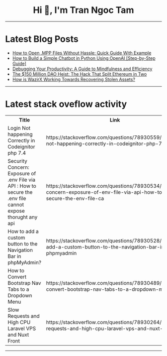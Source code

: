 <h1 align="center">Hi 👋, I'm Tran Ngoc Tam</h1>

---

# Latest Blog Posts 
<!-- BLOG-POST-LIST:START -->
- [How to Open .MPP Files Without Hassle: Quick Guide With Example](https://dev.to/thomasy0ung/how-to-open-mpp-files-without-hassle-quick-guide-with-example-5c3n)
- [How to Build a Simple Chatbot in Python Using OpenAI [Step-by-Step Guide]](https://dev.to/abhinowww/how-to-build-a-simple-chatbot-in-python-using-openai-step-by-step-guide-hfg)
- [Debugging Your Productivity: A Guide to Mindfulness and Efficiency](https://dev.to/benborla/debugging-your-productivity-a-guide-to-mindfulness-and-efficiency-4le1)
- [The $150 Million DAO Heist: The Hack That Split Ethereum in Two](https://dev.to/sanskar_singh_js/the-150-million-dao-heist-the-hack-that-split-ethereum-in-two-1879)
- [How is WazirX Working Towards Recovering Stolen Assets?](https://dev.to/simrandesuza17/how-is-wazirx-working-towards-recovering-stolen-assets-5916)
<!-- BLOG-POST-LIST:END -->

---

# Latest stack oveflow activity
<table>
  <tr><th>Title</th><th>Link</th></tr>
  <!-- STACKOVERFLOW:START --><tr><td>Login Not happening Correctly in Codeignitor php 7.4</td><td>https://stackoverflow.com/questions/78930559/login-not-happening-correctly-in-codeignitor-php-7-4</td></tr><tr><td>Security Concern: Exposure of .env File via API : How to secure the .env file cannot expose thorught any api</td><td>https://stackoverflow.com/questions/78930534/security-concern-exposure-of-env-file-via-api-how-to-secure-the-env-file-ca</td></tr><tr><td>How to add a custom button to the Navigation Bar in phpMyAdmin?</td><td>https://stackoverflow.com/questions/78930528/how-to-add-a-custom-button-to-the-navigation-bar-in-phpmyadmin</td></tr><tr><td>How to Convert Bootstrap Nav Tabs to a Dropdown Menu</td><td>https://stackoverflow.com/questions/78930489/how-to-convert-bootstrap-nav-tabs-to-a-dropdown-menu</td></tr><tr><td>Slow Requests and High CPU Laravel VPS and Nuxt Front</td><td>https://stackoverflow.com/questions/78930264/slow-requests-and-high-cpu-laravel-vps-and-nuxt-front</td></tr><!-- STACKOVERFLOW:END -->
</table>

---


